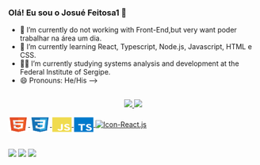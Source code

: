 ### Olá! Eu sou o Josué Feitosa1 👋

- 🔭 I’m currently do not working with Front-End,but very want  poder trabalhar na área um dia. 
- 🌱 I’m currently learning React, Typescript, Node.js, Javascript, HTML e CSS.
- 👨‍🎓 I’m currently studying systems analysis and development at the Federal Institute of Sergipe.
- 😄 Pronouns: He/His
-->
##
<div align="center">
  <a href="https://github.com/josuehenriquefeitosa">
  <img height="180em" src="https://github-readme-stats.vercel.app/api?username=josuehenriquefeitosa&show_icons=true&theme=dark&include_all_commits=true&count_private=true"/>
  <img height="150em" src="https://github-readme-stats.vercel.app/api/top-langs/?username=joshtestes&layout=compact&langs_count=7&theme=dark"/>
</div>
  
  <div style="display: inline_block"><br>
    <img align="center" alt="Icon-HTML" height="30" width="40" src="https://raw.githubusercontent.com/devicons/devicon/master/icons/html5/html5-original.svg">
    <img align="center" alt="Icon-CSS" height="30" width="40" src="https://raw.githubusercontent.com/devicons/devicon/master/icons/css3/css3-original.svg">
    <img align="center" alt="Icon-JS" height="30" width="40" src="https://raw.githubusercontent.com/devicons/devicon/master/icons/javascript/javascript-plain.svg">
    <img align="center" alt="Icon-TS" height="30" width="40" src="https://raw.githubusercontent.com/devicons/devicon/master/icons/typescript/typescript-plain.svg">
    <img align="center" alt="Icon-React.js" height="30" width="30" src="https://cdn.iconscout.com/icon/free/png-512/free-react-logo-icon-download-in-svg-png-gif-file-formats--company-brand-world-logos-vol-4-pack-icons-282599.png?f=webp&w=256">
</div>
  <br><br>
<div> 
  <a href="https://instagram.com/josuehsfeitosa" target="_blank"><img src="https://img.shields.io/badge/-Instagram-%23E4405F?style=for-the-badge&logo=instagram&logoColor=white" target="_blank"></a>
<a href = "mailto:contatojosuehsfeitosa@gmail.com"><img src="https://img.shields.io/badge/-Gmail-%23333?style=for-the-badge&logo=gmail&logoColor=white" target="_blank"></a>
  <a href="https://www.linkedin.com/in/josuefeitosadev/" target="_blank"><img src="https://img.shields.io/badge/-LinkedIn-%230077B5?style=for-the-badge&logo=linkedin&logoColor=white" target="_blank"></a> 
